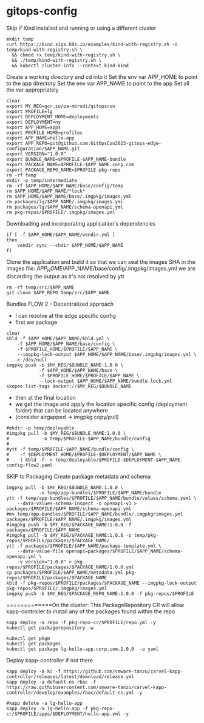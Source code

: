 # gitops-config

Skip if Kind installed and running or using a different cluster
```shell
mkdir temp
curl https://kind.sigs.k8s.io/examples/kind-with-registry.sh -o temp/kind-with-registry.sh \
  && chmod +x temp/kind-with-registry.sh \
  && ./temp/kind-with-registry.sh \
  && kubectl cluster-info --context kind-kind
```

Create a working directory and cd into it
Set the env var APP_HOME to point to the app directory
Set the env var APP_NAME to point to the app
Set all the var appropriately

```shell
clear
export MY_REG=gcr.io/pa-mbrodi/gitopscon
export PROFILE=lg
export DEPLOYMENT_HOME=deployments
export DEPLOYMENT=ny
export APP_HOME=apps
export PROFILE_HOME=profiles
export APP_NAME=hello-app
export APP_REPO=git@github.com:GitOpsCon2023-gitops-edge-configuration/$APP_NAME.git
export VERSION="1.0.0"
export BUNDLE_NAME=$PROFILE-$APP_NAME-bundle
export PACKAGE_NAME=$PROFILE-$APP_NAME.corp.com
export PACKAGE_REPO_NAME=$PROFILE-pkg-repo
rm -rf temp
mkdir -p temp/intermediate
rm -rf $APP_HOME/$APP_NAME/base/config/temp
rm $APP_HOME/$APP_NAME/*lock*
rm $APP_HOME/$APP_NAME/base/.imgpkg/images.yml
rm packages/lg/$APP_NAME/.imgpkg/images.yml
rm packages/lg/$APP_NAME/schema-openapi.yml
rm pkg-repos/$PROFILE/.imgpkg/images.yml
```

Downloading and incorporating application's dependencies
``` shell
if [ -f $APP_HOME/$APP_NAME/vendir.yml ] 
then
    vendir sync --chdir $APP_HOME/$APP_NAME
fi
```

Clone the application and build it so that we can seal the images SHA 
in the images file:  $APP_HOME/$APP_NAME/base/config/.imgpkg/images.yml
we are discarding the output as it's not resolved by ytt
```shell
rm -rf temp/src/$APP_NAME
git clone $APP_REPO temp/src/$APP_NAME
```

Bundles FLOW 2 - Decentralized approach 
- I can resolve at the edge specific config
- first we package
```shell
clear
kbld -f $APP_HOME/$APP_NAME/kbld.yml \
    -f $APP_HOME/$APP_NAME/base/config \
    -f $PROFILE_HOME/$PROFILE/$APP_NAME \
    --imgpkg-lock-output $APP_HOME/$APP_NAME/base/.imgpkg/images.yml \
    > /dev/null
imgpkg push -b $MY_REG/$BUNDLE_NAME:1.0.0 \
            -f $APP_HOME/$APP_NAME/base \
            -f $PROFILE_HOME/$PROFILE/$APP_NAME \
            --lock-output $APP_HOME/$APP_NAME/bundle.lock.yml
skopeo list-tags docker://$MY_REG/$BUNDLE_NAME
```
- then at the final location
- we get the image and apply the location specific config (deployment folder) that can be located anywhere
- (consider airgapped -> imgpkg copy/pull)
```shell
#mkdir -p temp/deployable
#imgpkg pull -b $MY_REG/$BUNDLE_NAME:1.0.0 \
#            -o temp/$PROFILE-$APP_NAME/bundle/config
#            
#ytt -f temp/$PROFILE-$APP_NAME/bundle/config \
#    -f $DEPLOYMENT_HOME/$PROFILE-$DEPLOYMENT/$APP_NAME \
#    | kbld -f- > temp/deployable/$PROFILE-$DEPLOYMENT-$APP_NAME-config-flow2.yaml
```
SKIP to Packaging
Create package metadata and schema
```shell
imgpkg pull -b $MY_REG/$BUNDLE_NAME:1.0.0 \
            -o temp/app-bundles/$PROFILE/$APP_NAME/bundle
ytt -f temp/app-bundles/$PROFILE/$APP_NAME/bundle/values/schema.yaml \
    --data-values-schema-inspect -o openapi-v3 > packages/$PROFILE/$APP_NAME/schema-openapi.yml
#mv temp/app-bundles/$PROFILE/$APP_NAME/bundle/.imgpkg/images.yml packages/$PROFILE/$APP_NAME/.imgpkg/images.yml
#imgpkg push -b $MY_REG/$PACKAGE_NAME:1.0.0 -f packages/$PROFILE/$APP_NAME
#imgpkg pull -b $MY_REG/$PACKAGE_NAME:1.0.0 -o temp/pkg-repos/$PROFILE/packages/$PACKAGE_NAME/
ytt -f packages/$PROFILE/$APP_NAME/package-template.yml \
    --data-value-file openapi=packages/$PROFILE/$APP_NAME/schema-openapi.yml \
    -v version="1.0.0" > pkg-repos/$PROFILE/packages/$PACKAGE_NAME/1.0.0.yml
cp packages/$PROFILE/$APP_NAME/metadata.yml pkg-repos/$PROFILE/packages/$PACKAGE_NAME
kbld -f pkg-repos/$PROFILE/packages/$PACKAGE_NAME --imgpkg-lock-output pkg-repos/$PROFILE/.imgpkg/images.yml
imgpkg push -b $MY_REG/$PACKAGE_REPO_NAME:1.0.0 -f pkg-repos/$PROFILE

```


=============On the cluster:
This PackageRepository CR will allow kapp-controller to install any of the packages found within the repo
```shell
kapp deploy -a repo -f pkg-repo-cr/$PROFILE/repo.yml -y
kubectl get packagerepository -w
```
```shell
kubectl get pkgm
kubectl get packages 
kubectl get package lg-hello-app.corp.com.1.0.0  -o yaml
```

Deploy kapp-controller if not there
```shell
kapp deploy -a kc -f https://github.com/vmware-tanzu/carvel-kapp-controller/releases/latest/download/release.yml
kapp deploy -a default-ns-rbac -f https://raw.githubusercontent.com/vmware-tanzu/carvel-kapp-controller/develop/examples/rbac/default-ns.yml -y
```

```shell
#kapp delete -a lg-hello-app       
kapp deploy -a lg-hello-app -f pkg-repo-cr/$PROFILE/apps/$DEPLOYMENT/hello-app.yml -y
```